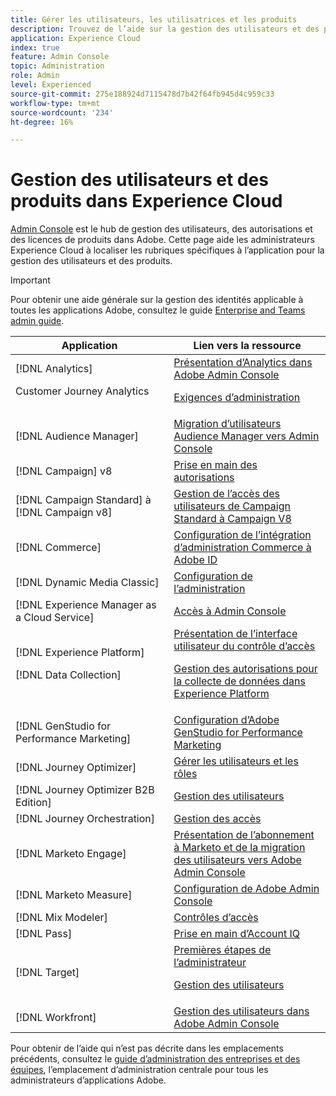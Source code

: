 ```yaml
---
title: Gérer les utilisateurs, les utilisatrices et les produits
description: Trouvez de l’aide sur la gestion des utilisateurs et des produits dans les applications Experience Cloud. Gérez les services d’identité et d’accès dans Admin Console.
application: Experience Cloud
index: true
feature: Admin Console
topic: Administration
role: Admin
level: Experienced
source-git-commit: 275e188924d7115478d7b42f64fb945d4c959c33
workflow-type: tm+mt
source-wordcount: '234'
ht-degree: 16%

---
```


# Gestion des utilisateurs et des produits dans Experience Cloud

[Admin Console](https://adminconsole.adobe.com/enterprise/) est le hub de gestion des utilisateurs, des autorisations et des licences de produits dans Adobe. Cette page aide les administrateurs Experience Cloud à localiser les rubriques spécifiques à l’application pour la gestion des utilisateurs et des produits.

>[!IMPORTANT]
>
>Pour obtenir une aide générale sur la gestion des identités applicable à toutes les applications Adobe, consultez le guide [Enterprise and Teams admin guide](https://helpx.adobe.com/fr/enterprise/admin-guide.html).

| Application | Lien vers la ressource |
| ------- | ------- |
| [!DNL Analytics] <p>Customer Journey Analytics | [Présentation d’Analytics dans Adobe Admin Console](https://experienceleague.adobe.com/en/docs/analytics/admin/admin-console/home) <p>[Exigences d’administration](https://experienceleague.adobe.com/en/docs/analytics-platform/using/cja-workspace/workspace-faq/frequently-asked-questions-analysis-workspace) |
| [!DNL Audience Manager] | [Migration d’utilisateurs Audience Manager vers Admin Console](https://experienceleague.adobe.com/en/docs/audience-manager/user-guide/features/administration/admin-console-migration) |
| [!DNL Campaign] v8 | [Prise en main des autorisations](https://experienceleague.adobe.com/fr/docs/campaign/campaign-v8/admin/permissions/gs-permissions) |
| [!DNL Campaign Standard] à [!DNL Campaign v8] | [Gestion de l’accès des utilisateurs de Campaign Standard à Campaign V8](https://experienceleague.adobe.com/en/docs/campaign-web/acs-to-ac/user-management-acs) |
| [!DNL Commerce] | [Configuration de l’intégration d’administration Commerce à Adobe ID](https://experienceleague.adobe.com/en/docs/commerce-admin/start/admin/ims/adobe-ims-config) |
| [!DNL Dynamic Media Classic] | [Configuration de l’administration](https://experienceleague.adobe.com/en/docs/dynamic-media-classic/using/setup/administration-setup#user_administration) |
| [!DNL Experience Manager as a Cloud Service] | [Accès à Admin Console](https://experienceleague.adobe.com/fr/docs/experience-manager-cloud-service/content/onboarding/journey/admin-console) |
| [!DNL Experience Platform] <p>[!DNL Data Collection] | [Présentation de l’interface utilisateur du contrôle d’accès](https://experienceleague.adobe.com/en/docs/experience-platform/access-control/ui/overview) <p>[Gestion des autorisations pour la collecte de données dans Experience Platform](https://experienceleague.adobe.com/en/docs/experience-platform/collection/permissions) |
| [!DNL GenStudio for Performance Marketing] | [Configuration d’Adobe GenStudio for Performance Marketing](https://experienceleague.adobe.com/en/docs/genstudio-for-performance-marketing/user-guide/intro/product-provisioning) |
| [!DNL Journey Optimizer] | [Gérer les utilisateurs et les rôles](https://experienceleague.adobe.com/en/docs/journey-optimizer/using/access-control/permissions) |
| [!DNL Journey Optimizer B2B Edition] | [Gestion des utilisateurs](https://experienceleague.adobe.com/en/docs/journey-optimizer-b2b/user/admin/user-management) |
| [!DNL  Journey Orchestration] | [Gestion des accès](https://experienceleague.adobe.com/en/docs/journeys/using/starting-with-journeys/access-management) |
| [!DNL Marketo Engage] | [Présentation de l’abonnement à Marketo et de la migration des utilisateurs vers Adobe Admin Console](https://experienceleague.adobe.com/en/docs/marketo/using/product-docs/administration/marketo-with-adobe-identity/subscription-and-user-migration/understanding-marketo-subscription-and-user-migration-to-the-adobe-admin-console) |
| [!DNL Marketo Measure] | [Configuration de Adobe Admin Console](https://experienceleague.adobe.com/en/docs/marketo-measure/using/configuration-and-setup/getting-started-with-marketo-measure/adobe-admin-console-setup) |
| [!DNL Mix Modeler] | [ Contrôles d’accès ](https://experienceleague.adobe.com/en/docs/mix-modeler/using/data-governance/access-controls) |
| [!DNL Pass] | [Prise en main d’Account IQ](https://experienceleague.adobe.com/en/docs/pass/aiq-help/get-started) |
| [!DNL Target] | [Premières étapes de l’administrateur](https://experienceleague.adobe.com/en/docs/target/using/administer/start-target) <p> [Gestion des utilisateurs](https://experienceleague.adobe.com/en/docs/target/using/administer/manage-users/user-management) |
| [!DNL Workfront] | [Gestion des utilisateurs dans Adobe Admin Console](https://experienceleague.adobe.com/en/docs/workfront/using/administration-and-setup/add-users/create-manage-users/admin-console) |

Pour obtenir de l’aide qui n’est pas décrite dans les emplacements précédents, consultez le [guide d’administration des entreprises et des équipes](https://helpx.adobe.com/fr/enterprise/admin-guide.html), l’emplacement d’administration centrale pour tous les administrateurs d’applications Adobe.